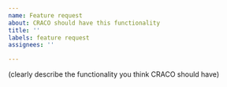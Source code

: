 ```yaml
---
name: Feature request
about: CRACO should have this functionality
title: ''
labels: feature request
assignees: ''

---
```


(clearly describe the functionality you think CRACO should have)
